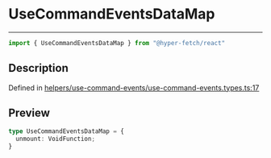 

# UseCommandEventsDataMap

<div class="api-docs__separator" data-reactroot="">

---

</div><div class="api-docs__import" data-reactroot="">

```ts
import { UseCommandEventsDataMap } from "@hyper-fetch/react"
```

</div><div class="api-docs__section">

## Description

</div><div class="api-docs__description"><span class="api-docs__do-not-parse">



</span></div><p class="api-docs__definition">

Defined in [helpers/use-command-events/use-command-events.types.ts:17](https://github.com/BetterTyped/hyper-fetch/blob/a5ae46b5/packages/react/src/helpers/use-command-events/use-command-events.types.ts#L17)

</p><div class="api-docs__section">

## Preview

</div><div class="api-docs__preview type">

```ts
type UseCommandEventsDataMap = {
  unmount: VoidFunction; 
}
```

</div>